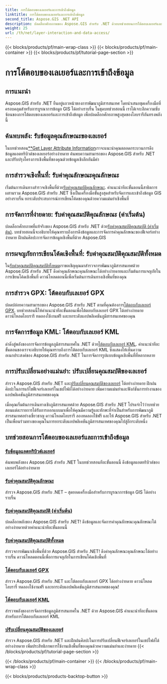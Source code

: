 ```yaml
---
title: การโต้ตอบของเลเยอร์และการเข้าถึงข้อมูล
linktitle: การโต้ตอบของเลเยอร์และการเข้าถึงข้อมูล
second_title: Aspose.GIS .NET API
description: ปลดล็อกศักยภาพของ Aspose.GIS สำหรับ .NET ด้วยบทช่วยสอนการโต้ตอบเลเยอร์และการเข้าถึงข้อมูลของเรา สำรวจการพัฒนาเชิงพื้นที่และจัดการฟีเจอร์ต่างๆ ได้อย่างราบรื่น
weight: 25
url: /th/net/layer-interaction-and-data-access/
---
```


{{< blocks/products/pf/main-wrap-class >}}
{{< blocks/products/pf/main-container >}}
{{< blocks/products/pf/tutorial-page-section >}}

# การโต้ตอบของเลเยอร์และการเข้าถึงข้อมูล

## การแนะนำ

Aspose.GIS สำหรับ .NET ยืนอยู่แถวหน้าของการพัฒนาภูมิสารสนเทศ โดยนำเสนอชุดเครื่องมือที่ครอบคลุมสำหรับการบูรณาการข้อมูล GIS ได้อย่างราบรื่น ในชุดบทช่วยสอนนี้ เราได้เจาะลึกความซับซ้อนของการโต้ตอบของเลเยอร์และการเข้าถึงข้อมูล เพื่อปลดล็อกศักยภาพสูงสุดของไลบรารีอันทรงพลังนี้

## ค้นพบพลัง: รับข้อมูลคุณลักษณะของเลเยอร์
 ในบทช่วยสอน[**Get Layer Attribute Information](./get-layer-attribute-information/)เราจะแนะนำคุณตลอดกระบวนการดึงข้อมูลแอตทริบิวต์ของเลเยอร์อย่างง่ายดาย ค้นพบความสามารถของ Aspose.GIS สำหรับ .NET และปรับปรุงโครงการเชิงพื้นที่ของคุณด้วยข้อมูลเชิงลึกอันมีค่า

## การสำรวจเชิงพื้นที่: รับค่าคุณลักษณะคุณลักษณะ
เริ่มต้นการเดินทางสำรวจเชิงพื้นที่ด้วย[รับค่าคุณสมบัติคุณลักษณะ](./get-feature-attribute-value/). คำแนะนำทีละขั้นตอนนี้สาธิตการผสานรวม Aspose.GIS สำหรับ .NET ซึ่งเป็นเครื่องมือขั้นสูงสุดสำหรับจัดการและเข้าถึงข้อมูล GIS อย่างราบรื่น ยกระดับประสบการณ์การเขียนโค้ดของคุณด้วยความแม่นยำเชิงพื้นที่

## การจัดการที่ง่ายดาย: รับค่าคุณสมบัติคุณลักษณะ (ค่าเริ่มต้น)
 ปลดล็อกศักยภาพที่แท้จริงของ Aspose.GIS สำหรับ .NET ด้วย[รับค่าคุณสมบัติคุณสมบัติ (ค่าเริ่มต้น)](./get-feature-attribute-value-default/). บทช่วยสอนนี้จะอธิบายให้คุณทราบถึงการดึงข้อมูลและการจัดการค่าคุณลักษณะของฟีเจอร์อย่างง่ายดาย ฝึกฝนศิลปะการจัดการข้อมูลเชิงพื้นที่ด้วย Aspose.GIS

## การผจญภัยการเขียนโค้ดเชิงพื้นที่: รับค่าคุณสมบัติคุณสมบัติทั้งหมด
 ใน[รับค่าคุณสมบัติคุณสมบัติทั้งหมด](./get-all-feature-attribute-values/)เราขอเชิญคุณมาสำรวจการพัฒนาภูมิสารสนเทศด้วย Aspose.GIS สำหรับ .NET ดึงค่าคุณลักษณะคุณลักษณะได้อย่างง่ายดายและเริ่มต้นการผจญภัยในการเขียนโค้ดเชิงพื้นที่ ดาวน์โหลดตอนนี้เพื่อเริ่มต้นการเดินทางเชิงพื้นที่ของคุณ

## การสำรวจ GPX: โต้ตอบกับเลเยอร์ GPX
ปลดปล่อยความสามารถของ Aspose.GIS สำหรับ .NET ตามที่คุณต้องการ[โต้ตอบกับเลเยอร์ GPX](./interact-with-gpx-layer/). บทช่วยสอนนี้ให้คำแนะนำทีละขั้นตอนเพื่อโต้ตอบกับเลเยอร์ GPX ได้อย่างง่ายดาย ดาวน์โหลดไลบรารี ทดลองใช้งานฟรี และยกระดับแอปพลิเคชันภูมิสารสนเทศของคุณ

## การจัดการข้อมูล KML: โต้ตอบกับเลเยอร์ KML
 ดำดิ่งสู่พลังของการจัดการข้อมูลภูมิสารสนเทศใน .NET ด้วย[โต้ตอบกับเลเยอร์ KML](./interact-with-kml-layer/). คำแนะนำทีละขั้นตอนของเราจะอธิบายให้คุณทราบถึงการโต้ตอบกับเลเยอร์ KML ซึ่งแสดงให้เห็นความอเนกประสงค์ของ Aspose.GIS สำหรับ .NET ในการจัดการรูปแบบข้อมูลเชิงพื้นที่ที่หลากหลาย

## การปรับเปลี่ยนอย่างแม่นยำ: ปรับเปลี่ยนคุณสมบัติของเลเยอร์
 สำรวจ Aspose.GIS สำหรับ .NET และ[ปรับเปลี่ยนคุณสมบัติของเลเยอร์](./modify-layer-features/) ได้อย่างง่ายดาย ฝึกฝนศิลปะในการแก้ไขฟีเจอร์เลเยอร์ในเชปไฟล์ได้อย่างง่ายดาย เพิ่มความแม่นยำและฟังก์ชันการทำงานของแอปพลิเคชันภูมิสารสนเทศของคุณ

เมื่อคุณเริ่มต้นการเดินทางเชิงภูมิสารสนเทศด้วย Aspose.GIS สำหรับ .NET โปรดจำไว้ว่าบทช่วยสอนแต่ละรายการได้รับการออกแบบมาเพื่อให้คุณมีความรู้และทักษะที่จำเป็นสำหรับการพัฒนาภูมิสารสนเทศอย่างเชี่ยวชาญ ดาวน์โหลดไลบรารี ลองทดลองใช้ฟรี และให้ Aspose.GIS สำหรับ .NET เป็นเพื่อนร่วมทางของคุณในการยกระดับแอปพลิเคชันภูมิสารสนเทศของคุณไปสู่อีกระดับหนึ่ง

## บทช่วยสอนการโต้ตอบของเลเยอร์และการเข้าถึงข้อมูล
### [รับข้อมูลแอตทริบิวต์เลเยอร์](./get-layer-attribute-information/)
ค้นพบพลังของ Aspose.GIS สำหรับ .NET ในบทช่วยสอนทีละขั้นตอนนี้ ดึงข้อมูลแอตทริบิวต์ของเลเยอร์ได้อย่างง่ายดาย 
### [รับค่าคุณสมบัติคุณลักษณะ](./get-feature-attribute-value/)
สำรวจ Aspose.GIS สำหรับ .NET – สุดยอดเครื่องมือสำหรับการบูรณาการข้อมูล GIS ได้อย่างราบรื่น
### [รับค่าคุณสมบัติคุณสมบัติ (ค่าเริ่มต้น)](./get-feature-attribute-value-default/)
ปลดล็อกพลังของ Aspose.GIS สำหรับ .NET! ดึงข้อมูลและจัดการค่าคุณลักษณะคุณลักษณะได้อย่างง่ายดายด้วยคำแนะนำทีละขั้นตอนนี้
### [รับค่าคุณสมบัติคุณสมบัติทั้งหมด](./get-all-feature-attribute-values/)
สำรวจการพัฒนาเชิงพื้นที่ด้วย Aspose.GIS สำหรับ .NET! ดึงค่าคุณลักษณะคุณลักษณะได้อย่างราบรื่น ดาวน์โหลดตอนนี้เพื่อการผจญภัยในการเขียนโค้ดเชิงพื้นที่
### [โต้ตอบกับเลเยอร์ GPX](./interact-with-gpx-layer/)
สำรวจ Aspose.GIS สำหรับ .NET และโต้ตอบกับเลเยอร์ GPX ได้อย่างง่ายดาย ดาวน์โหลดไลบรารี่ ทดลองใช้งานฟรี และยกระดับแอปพลิเคชันภูมิสารสนเทศของคุณ!
### [โต้ตอบกับเลเยอร์ KML](./interact-with-kml-layer/)
สำรวจพลังของการจัดการข้อมูลภูมิสารสนเทศใน .NET ด้วย Aspose.GIS คำแนะนำทีละขั้นตอนสำหรับการโต้ตอบกับเลเยอร์ KML 
### [ปรับเปลี่ยนคุณสมบัติของเลเยอร์](./modify-layer-features/)
สำรวจ Aspose.GIS สำหรับ .NET และฝึกฝนศิลปะในการปรับเปลี่ยนฟีเจอร์เลเยอร์ในเชปไฟล์ได้อย่างง่ายดาย เพิ่มประสิทธิภาพการใช้งานเชิงพื้นที่ของคุณด้วยความแม่นยำและง่ายดาย
{{< /blocks/products/pf/tutorial-page-section >}}

{{< /blocks/products/pf/main-container >}}
{{< /blocks/products/pf/main-wrap-class >}}

{{< blocks/products/products-backtop-button >}}
